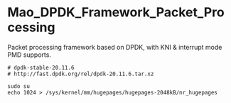 # Mao_DPDK_Framework_Packet_Processing
Packet processing framework based on DPDK, with KNI &amp; interrupt mode PMD supports.

```
# dpdk-stable-20.11.6
# http://fast.dpdk.org/rel/dpdk-20.11.6.tar.xz

sudo su
echo 1024 > /sys/kernel/mm/hugepages/hugepages-2048kB/nr_hugepages
```
